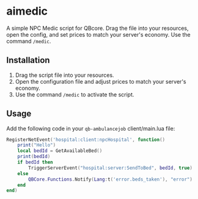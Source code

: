 # aimedic

A simple NPC Medic script for QBcore. Drag the file into your resources, open the config, and set prices to match your server's economy. Use the command `/medic`. 

## Installation

1. Drag the script file into your resources.
2. Open the configuration file and adjust prices to match your server's economy.
3. Use the command `/medic` to activate the script.

## Usage

Add the following code in your `qb-ambulancejob` client/main.lua file:

```lua
RegisterNetEvent('hospital:client:npcHospital', function()
    print("Hello")
    local bedId = GetAvailableBed()
    print(bedId)
    if bedId then
        TriggerServerEvent("hospital:server:SendToBed", bedId, true)
    else
        QBCore.Functions.Notify(Lang:t('error.beds_taken'), "error")
    end
end)
